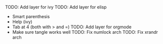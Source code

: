 TODO: Add layer for ivy
TODO: Add layer for elisp
  - Smart parenthesis
  - Help (ivy)
  - Tab at 4 (both with > and =)
TODO: Add layer for orgmode
  - Make sure tangle works well
TODO: Fix numlock arch
TODO: Fix xrandr arch

